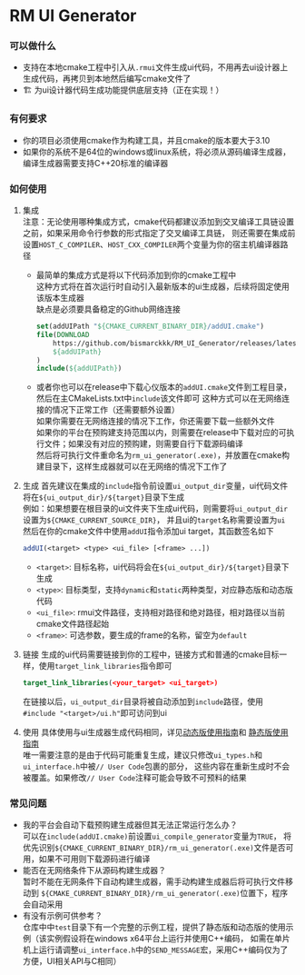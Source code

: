 # RM UI Generator
### 可以做什么
* 支持在本地cmake工程中引入从`.rmui`文件生成ui代码，不用再去ui设计器上生成代码，再拷贝到本地然后编写cmake文件了
* 🏗 为ui设计器代码生成功能提供底层支持（正在实现！）
### 有何要求
* 你的项目必须使用cmake作为构建工具，并且cmake的版本要大于3.10
* 如果你的系统不是64位的windows或linux系统，将必须从源码编译生成器，编译生成器需要支持C++20标准的编译器
### 如何使用
1. 集成  
   注意：无论使用哪种集成方式，cmake代码都建议添加到交叉编译工具链设置之前，如果采用命令行参数的形式指定了交叉编译工具链，
   则还需要在集成前设置`HOST_C_COMPILER`、`HOST_CXX_COMPILER`两个变量为你的宿主机编译器路径  
   * 最简单的集成方式是将以下代码添加到你的cmake工程中  
     这种方式将在首次运行时自动引入最新版本的ui生成器，后续将固定使用该版本生成器  
     缺点是必须要具备稳定的Github网络连接
     ```cmake
     set(addUIPath "${CMAKE_CURRENT_BINARY_DIR}/addUI.cmake")
     file(DOWNLOAD
         https://github.com/bismarckkk/RM_UI_Generator/releases/latest/download/addUI.cmake
         ${addUIPath}
     )
     include(${addUIPath})
     ```
   * 或者你也可以在release中下载心仪版本的`addUI.cmake`文件到工程目录，然后在主CMakeLists.txt中`include`该文件即可
     这种方式可以在无网络连接的情况下正常工作（还需要额外设置）  
     如果你需要在无网络连接的情况下工作，你还需要下载一些额外文件  
     如果你的平台在预购建支持范围以内，则需要在release中下载对应的可执行文件；如果没有对应的预购建，则需要自行下载源码编译  
     然后将可执行文件重命名为`rm_ui_generator(.exe)`，并放置在cmake构建目录下，这样生成器就可以在无网络的情况下工作了  
   
2. 生成
    首先建议在集成的`include`指令前设置`ui_output_dir`变量，ui代码文件将在`${ui_output_dir}/${target}`目录下生成  
    例如：如果想要在根目录的ui文件夹下生成ui代码，则需要将`ui_output_dir`设置为`${CMAKE_CURRENT_SOURCE_DIR}`，
    并且ui的`target`名称需要设置为`ui`  
    然后在你的cmake文件中使用`addUI`指令添加ui target，其函数签名如下
    ```cmake
    addUI(<target> <type> <ui_file> [<frame> ...])
    ```
    * `<target>`: 目标名称，ui代码将会在`${ui_output_dir}/${target}`目录下生成
    * `<type>`: 目标类型，支持`dynamic`和`static`两种类型，对应静态版和动态版代码
    * `<ui_file>`: rmui文件路径，支持相对路径和绝对路径，相对路径以当前cmake文件路径起始
    * `<frame>`: 可选参数，要生成的frame的名称，留空为`default`
3. 链接
    生成的ui代码需要链接到你的工程中，链接方式和普通的cmake目标一样，使用`target_link_libraries`指令即可
    ```cmake
    target_link_libraries(<your_target> <ui_target>)
    ```
    在链接以后，`ui_output_dir`目录将被自动添加到`include`路径，使用`#include "<target>/ui.h"`即可访问到ui
4. 使用
    具体使用与ui生成器生成代码相同，详见[动态版使用指南](https://bbs.robomaster.com/article/580951)和
    [静态版使用指南](https://bbs.robomaster.com/article/558118)  
    唯一需要注意的是由于代码可能重复生成，建议只修改`ui_types.h`和`ui_interface.h`中被`// User Code`包裹的部分，
    这些内容在重新生成时不会被覆盖。如果修改`// User Code`注释可能会导致不可预料的结果

### 常见问题
* 我的平台会自动下载预购建生成器但其无法正常运行怎么办？  
  可以在`include(addUI.cmake)`前设置`ui_compile_generator`变量为`TRUE`，
  将优先识别`${CMAKE_CURRENT_BINARY_DIR}/rm_ui_generator(.exe)`文件是否可用，如果不可用则下载源码进行编译
* 能否在无网络条件下从源码构建生成器？  
  暂时不能在无网条件下自动构建生成器，需手动构建生成器后将可执行文件移动到
  `${CMAKE_CURRENT_BINARY_DIR}/rm_ui_generator(.exe)`位置下，程序会自动采用
* 有没有示例可供参考？  
  仓库中中`test`目录下有一个完整的示例工程，提供了静态版和动态版的使用示例（该实例假设将在windows x64平台上运行并使用C++编码，
  如需在单片机上运行请调整`ui_interface.h`中的`SEND_MESSAGE`宏，采用C++编码仅为了方便，UI相关API与C相同）